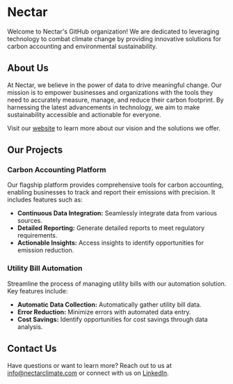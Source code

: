 # Nectar

Welcome to Nectar's GitHub organization! We are dedicated to leveraging technology to combat climate change by providing innovative solutions for carbon accounting and environmental sustainability.

## About Us

At Nectar, we believe in the power of data to drive meaningful change. Our mission is to empower businesses and organizations with the tools they need to accurately measure, manage, and reduce their carbon footprint. By harnessing the latest advancements in technology, we aim to make sustainability accessible and actionable for everyone.

Visit our [website](https://nectarclimate.com) to learn more about our vision and the solutions we offer.

## Our Projects

### Carbon Accounting Platform
Our flagship platform provides comprehensive tools for carbon accounting, enabling businesses to track and report their emissions with precision. It includes features such as:
- **Continuous Data Integration:** Seamlessly integrate data from various sources.
- **Detailed Reporting:** Generate detailed reports to meet regulatory requirements.
- **Actionable Insights:** Access insights to identify opportunities for emission reduction.

### Utility Bill Automation
Streamline the process of managing utility bills with our automation solution. Key features include:
- **Automatic Data Collection:** Automatically gather utility bill data.
- **Error Reduction:** Minimize errors with automated data entry.
- **Cost Savings:** Identify opportunities for cost savings through data analysis.

## Contact Us

Have questions or want to learn more? Reach out to us at [info@nectarclimate.com](mailto:info@nectarclimate.com) or connect with us on [LinkedIn](https://www.linkedin.com/company/nectarclimate).
